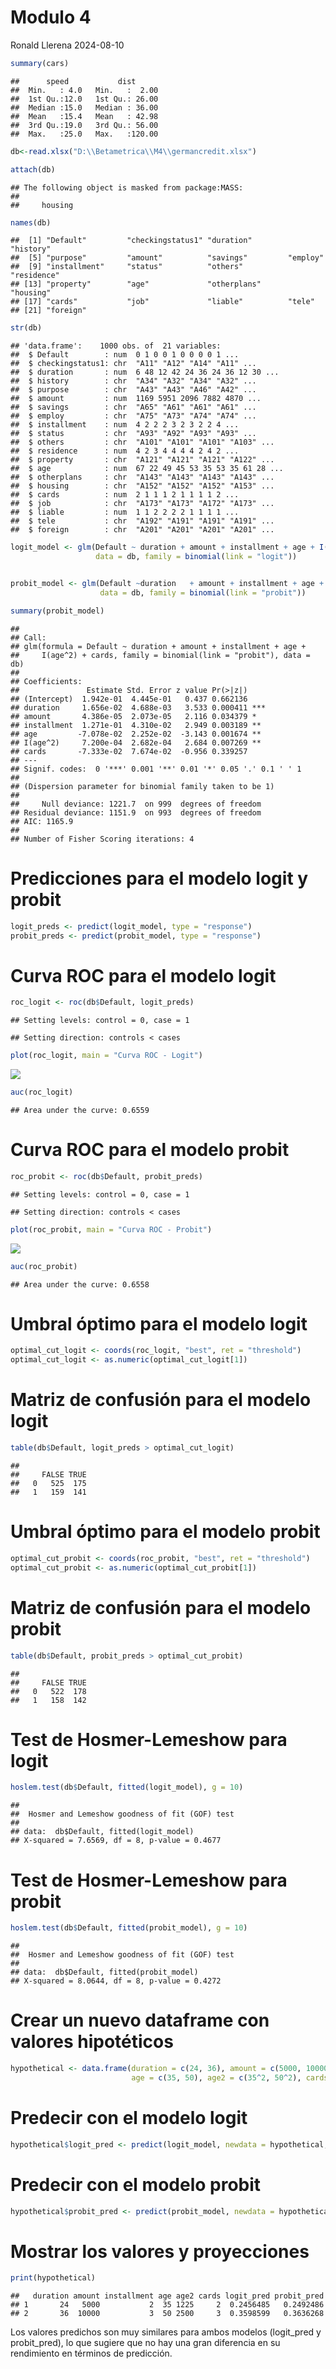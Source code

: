 Modulo 4
================
Ronald Llerena
2024-08-10

``` r
summary(cars)
```

    ##      speed           dist       
    ##  Min.   : 4.0   Min.   :  2.00  
    ##  1st Qu.:12.0   1st Qu.: 26.00  
    ##  Median :15.0   Median : 36.00  
    ##  Mean   :15.4   Mean   : 42.98  
    ##  3rd Qu.:19.0   3rd Qu.: 56.00  
    ##  Max.   :25.0   Max.   :120.00

``` r
db<-read.xlsx("D:\\Betametrica\\M4\\germancredit.xlsx")

attach(db)
```

    ## The following object is masked from package:MASS:
    ## 
    ##     housing

``` r
names(db)
```

    ##  [1] "Default"         "checkingstatus1" "duration"        "history"        
    ##  [5] "purpose"         "amount"          "savings"         "employ"         
    ##  [9] "installment"     "status"          "others"          "residence"      
    ## [13] "property"        "age"             "otherplans"      "housing"        
    ## [17] "cards"           "job"             "liable"          "tele"           
    ## [21] "foreign"

``` r
str(db)
```

    ## 'data.frame':    1000 obs. of  21 variables:
    ##  $ Default        : num  0 1 0 0 1 0 0 0 0 1 ...
    ##  $ checkingstatus1: chr  "A11" "A12" "A14" "A11" ...
    ##  $ duration       : num  6 48 12 42 24 36 24 36 12 30 ...
    ##  $ history        : chr  "A34" "A32" "A34" "A32" ...
    ##  $ purpose        : chr  "A43" "A43" "A46" "A42" ...
    ##  $ amount         : num  1169 5951 2096 7882 4870 ...
    ##  $ savings        : chr  "A65" "A61" "A61" "A61" ...
    ##  $ employ         : chr  "A75" "A73" "A74" "A74" ...
    ##  $ installment    : num  4 2 2 2 3 2 3 2 2 4 ...
    ##  $ status         : chr  "A93" "A92" "A93" "A93" ...
    ##  $ others         : chr  "A101" "A101" "A101" "A103" ...
    ##  $ residence      : num  4 2 3 4 4 4 4 2 4 2 ...
    ##  $ property       : chr  "A121" "A121" "A121" "A122" ...
    ##  $ age            : num  67 22 49 45 53 35 53 35 61 28 ...
    ##  $ otherplans     : chr  "A143" "A143" "A143" "A143" ...
    ##  $ housing        : chr  "A152" "A152" "A152" "A153" ...
    ##  $ cards          : num  2 1 1 1 2 1 1 1 1 2 ...
    ##  $ job            : chr  "A173" "A173" "A172" "A173" ...
    ##  $ liable         : num  1 1 2 2 2 2 1 1 1 1 ...
    ##  $ tele           : chr  "A192" "A191" "A191" "A191" ...
    ##  $ foreign        : chr  "A201" "A201" "A201" "A201" ...

``` r
logit_model <- glm(Default ~ duration + amount + installment + age + I(age^2) + cards,
                   data = db, family = binomial(link = "logit"))


probit_model <- glm(Default ~duration   + amount + installment + age + I(age^2) + cards,
                    data = db, family = binomial(link = "probit"))

summary(probit_model)
```

    ## 
    ## Call:
    ## glm(formula = Default ~ duration + amount + installment + age + 
    ##     I(age^2) + cards, family = binomial(link = "probit"), data = db)
    ## 
    ## Coefficients:
    ##               Estimate Std. Error z value Pr(>|z|)    
    ## (Intercept)  1.942e-01  4.445e-01   0.437 0.662136    
    ## duration     1.656e-02  4.688e-03   3.533 0.000411 ***
    ## amount       4.386e-05  2.073e-05   2.116 0.034379 *  
    ## installment  1.271e-01  4.310e-02   2.949 0.003189 ** 
    ## age         -7.078e-02  2.252e-02  -3.143 0.001674 ** 
    ## I(age^2)     7.200e-04  2.682e-04   2.684 0.007269 ** 
    ## cards       -7.333e-02  7.674e-02  -0.956 0.339257    
    ## ---
    ## Signif. codes:  0 '***' 0.001 '**' 0.01 '*' 0.05 '.' 0.1 ' ' 1
    ## 
    ## (Dispersion parameter for binomial family taken to be 1)
    ## 
    ##     Null deviance: 1221.7  on 999  degrees of freedom
    ## Residual deviance: 1151.9  on 993  degrees of freedom
    ## AIC: 1165.9
    ## 
    ## Number of Fisher Scoring iterations: 4

# Predicciones para el modelo logit y probit

``` r
logit_preds <- predict(logit_model, type = "response")
probit_preds <- predict(probit_model, type = "response")
```

# Curva ROC para el modelo logit

``` r
roc_logit <- roc(db$Default, logit_preds)
```

    ## Setting levels: control = 0, case = 1

    ## Setting direction: controls < cases

``` r
plot(roc_logit, main = "Curva ROC - Logit")
```

![](modulo_4_files/figure-gfm/unnamed-chunk-3-1.png)<!-- -->

``` r
auc(roc_logit)
```

    ## Area under the curve: 0.6559

# Curva ROC para el modelo probit

``` r
roc_probit <- roc(db$Default, probit_preds)
```

    ## Setting levels: control = 0, case = 1

    ## Setting direction: controls < cases

``` r
plot(roc_probit, main = "Curva ROC - Probit")
```

![](modulo_4_files/figure-gfm/unnamed-chunk-4-1.png)<!-- -->

``` r
auc(roc_probit)
```

    ## Area under the curve: 0.6558

# Umbral óptimo para el modelo logit

``` r
optimal_cut_logit <- coords(roc_logit, "best", ret = "threshold")
optimal_cut_logit <- as.numeric(optimal_cut_logit[1])
```

# Matriz de confusión para el modelo logit

``` r
table(db$Default, logit_preds > optimal_cut_logit)
```

    ##    
    ##     FALSE TRUE
    ##   0   525  175
    ##   1   159  141

# Umbral óptimo para el modelo probit

``` r
optimal_cut_probit <- coords(roc_probit, "best", ret = "threshold")
optimal_cut_probit <- as.numeric(optimal_cut_probit[1])
```

# Matriz de confusión para el modelo probit

``` r
table(db$Default, probit_preds > optimal_cut_probit)
```

    ##    
    ##     FALSE TRUE
    ##   0   522  178
    ##   1   158  142

# Test de Hosmer-Lemeshow para logit

``` r
hoslem.test(db$Default, fitted(logit_model), g = 10)
```

    ## 
    ##  Hosmer and Lemeshow goodness of fit (GOF) test
    ## 
    ## data:  db$Default, fitted(logit_model)
    ## X-squared = 7.6569, df = 8, p-value = 0.4677

# Test de Hosmer-Lemeshow para probit

``` r
hoslem.test(db$Default, fitted(probit_model), g = 10)
```

    ## 
    ##  Hosmer and Lemeshow goodness of fit (GOF) test
    ## 
    ## data:  db$Default, fitted(probit_model)
    ## X-squared = 8.0644, df = 8, p-value = 0.4272

# Crear un nuevo dataframe con valores hipotéticos

``` r
hypothetical <- data.frame(duration = c(24, 36), amount = c(5000, 10000), installment = c(2,3), 
                           age = c(35, 50), age2 = c(35^2, 50^2), cards = c(2, 3))
```

# Predecir con el modelo logit

``` r
hypothetical$logit_pred <- predict(logit_model, newdata = hypothetical, type = "response")
```

# Predecir con el modelo probit

``` r
hypothetical$probit_pred <- predict(probit_model, newdata = hypothetical, type = "response")
```

# Mostrar los valores y proyecciones

``` r
print(hypothetical)
```

    ##   duration amount installment age age2 cards logit_pred probit_pred
    ## 1       24   5000           2  35 1225     2  0.2456485   0.2492486
    ## 2       36  10000           3  50 2500     3  0.3598599   0.3636268

Los valores predichos son muy similares para ambos modelos (logit_pred y
probit_pred), lo que sugiere que no hay una gran diferencia en su
rendimiento en términos de predicción.
